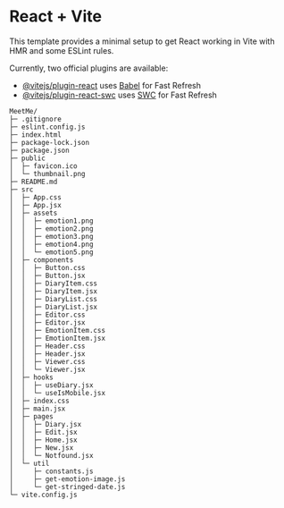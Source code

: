 # React + Vite

This template provides a minimal setup to get React working in Vite with HMR and some ESLint rules.

Currently, two official plugins are available:

- [@vitejs/plugin-react](https://github.com/vitejs/vite-plugin-react/blob/main/packages/plugin-react/README.md) uses [Babel](https://babeljs.io/) for Fast Refresh
- [@vitejs/plugin-react-swc](https://github.com/vitejs/vite-plugin-react-swc) uses [SWC](https://swc.rs/) for Fast Refresh

```
MeetMe/
├─ .gitignore
├─ eslint.config.js
├─ index.html
├─ package-lock.json
├─ package.json
├─ public
│  ├─ favicon.ico
│  └─ thumbnail.png
├─ README.md
├─ src
│  ├─ App.css
│  ├─ App.jsx
│  ├─ assets
│  │  ├─ emotion1.png
│  │  ├─ emotion2.png
│  │  ├─ emotion3.png
│  │  ├─ emotion4.png
│  │  └─ emotion5.png
│  ├─ components
│  │  ├─ Button.css
│  │  ├─ Button.jsx
│  │  ├─ DiaryItem.css
│  │  ├─ DiaryItem.jsx
│  │  ├─ DiaryList.css
│  │  ├─ DiaryList.jsx
│  │  ├─ Editor.css
│  │  ├─ Editor.jsx
│  │  ├─ EmotionItem.css
│  │  ├─ EmotionItem.jsx
│  │  ├─ Header.css
│  │  ├─ Header.jsx
│  │  ├─ Viewer.css
│  │  └─ Viewer.jsx
│  ├─ hooks
│  │  ├─ useDiary.jsx
│  │  └─ useIsMobile.jsx
│  ├─ index.css
│  ├─ main.jsx
│  ├─ pages
│  │  ├─ Diary.jsx
│  │  ├─ Edit.jsx
│  │  ├─ Home.jsx
│  │  ├─ New.jsx
│  │  └─ Notfound.jsx
│  └─ util
│     ├─ constants.js
│     ├─ get-emotion-image.js
│     └─ get-stringed-date.js
└─ vite.config.js

```
